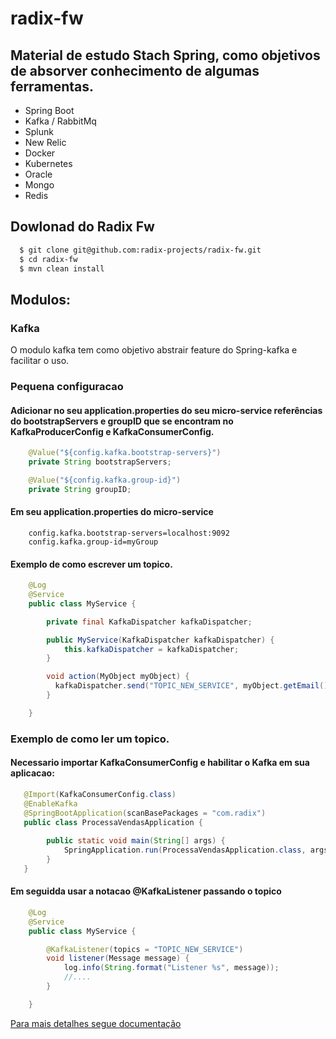 # radix-fw

## Material de estudo Stach Spring, como objetivos de absorver conhecimento de algumas ferramentas.

* Spring Boot
* Kafka / RabbitMq
* Splunk
* New Relic
* Docker 
* Kubernetes
* Oracle
* Mongo
* Redis


## Dowlonad do Radix Fw
```bash
  $ git clone git@github.com:radix-projects/radix-fw.git
  $ cd radix-fw
  $ mvn clean install
```

## Modulos:
### Kafka
O modulo kafka tem como objetivo abstrair feature do Spring-kafka e facilitar o uso.

### Pequena configuracao 
#### Adicionar no seu application.properties do seu micro-service referências do bootstrapServers e groupID que se encontram no KafkaProducerConfig e KafkaConsumerConfig.
```java
    @Value("${config.kafka.bootstrap-servers}")
    private String bootstrapServers;

    @Value("${config.kafka.group-id}")
    private String groupID;
```
#### Em seu application.properties do micro-service
```properties
    config.kafka.bootstrap-servers=localhost:9092
    config.kafka.group-id=myGroup
```

#### Exemplo de como escrever um topico.
```java
    @Log
    @Service
    public class MyService {

        private final KafkaDispatcher kafkaDispatcher;

        public MyService(KafkaDispatcher kafkaDispatcher) {
            this.kafkaDispatcher = kafkaDispatcher;
        }

        void action(MyObject myObject) {
          kafkaDispatcher.send("TOPIC_NEW_SERVICE", myObject.getEmail(), new CorrelationId(MyService.class.getSimpleName()), myObject);
        }

    }
```

### Exemplo de como ler um topico.
#### Necessario importar KafkaConsumerConfig e habilitar o Kafka em sua aplicacao:

```java
   @Import(KafkaConsumerConfig.class)
   @EnableKafka
   @SpringBootApplication(scanBasePackages = "com.radix")
   public class ProcessaVendasApplication {
    
        public static void main(String[] args) {
            SpringApplication.run(ProcessaVendasApplication.class, args);
        }
   }
```
#### Em seguidda usar a notacao @KafkaListener passando o topico
```java
    @Log
    @Service
    public class MyService {

        @KafkaListener(topics = "TOPIC_NEW_SERVICE")
        void listener(Message message) {
            log.info(String.format("Listener %s", message));
            //....
        }

    }
```

[Para mais detalhes segue documentação](https://spring.io/projects/spring-kafka)





